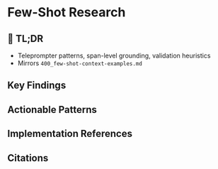 <!-- CONTEXT_REFERENCE: 400_context-priority-guide.md -->

# Few-Shot Research

<!-- ANCHOR: tldr -->
<a id="tldr"></a>

## 🔎 TL;DR

- Teleprompter patterns, span-level grounding, validation heuristics
- Mirrors `400_few-shot-context-examples.md`

<!-- ANCHOR: key-findings -->
<a id="key-findings"></a>

## Key Findings

<!-- ANCHOR: actionable-patterns -->
<a id="actionable-patterns"></a>

## Actionable Patterns

<!-- ANCHOR: implementation-refs -->
<a id="implementation-refs"></a>

## Implementation References

<!-- ANCHOR: citations -->
<a id="citations"></a>

## Citations

